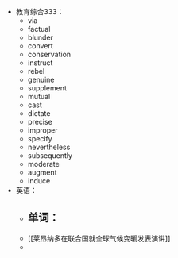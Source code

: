 - 教育综合333：
	- via
	- factual
	- blunder
	- convert
	- conservation
	- instruct
	- rebel
	- genuine
	- supplement
	- mutual
	- cast
	- dictate
	- precise
	- improper
	- specify
	- nevertheless
	- subsequently
	- moderate
	- augment
	- induce
- 英语：
	- 单词：
		-
	- [[莱昂纳多在联合国就全球气候变暖发表演讲]]
	-
